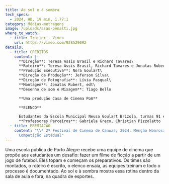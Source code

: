 ```yaml
---
title: Ao sol e à sombra
tech_specs:
  - 2024, HD, 19 min, 1.77:1
category: Médias-metragens
image: /uploads/asas-penalti.jpg
where_to_watch:
  - title: Trailer - Vimeo
    url: https://vimeo.com/928529092
details:
  - title: CRÉDITOS
    content: |-
      **Direção**: Teresa Assis Brasil e Richard Tavares\
      **Roteiro**: Teresa Assis Brasil, Richard Tavares e Jonatas Rubert\
      **Produção Executiva**: Nora Goulart\
      **Direção de Produção**: Jeferson Silva\
      **Direção de Fotografia**: Lívia Pasqual\
      **Montagem**: Jonatas Rubert, edt\
      **Desenho de som e Mixagem**: Tiago Bello

      **Uma produção Casa de Cinema PoA**

      **ELENCO**

      Estudantes da Escola Municipal Neusa Goulart Brizola, turmas 91 e 92\
      **Professores Parceiros**: Gabriela Greco, Christian Pizzolatto
  - title: PREMIAÇÃO
    content: "\\* 2º Festival de Cinema de Canoas, 2024: Menção Honrosa na
      Competição Estadual"
---
```

Uma escola pública de Porto Alegre recebe uma equipe de cinema que propõe aos estudantes um desafio: fazer um filme de ficção a partir de um jogo de futebol. Eles topam e começam os preparativos. Os times são montados, o roteiro é escrito, o elenco ensaia, as equipes treinam e todo o processo é documentado. Ao sol e à sombra mostra essa rotina dentro da sala de aula e fora, na quadra de esportes.
